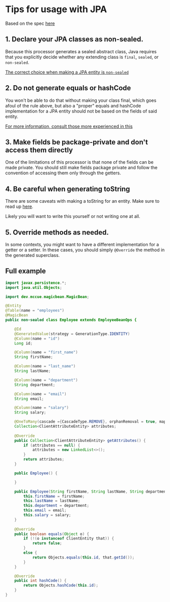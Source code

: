 # Tips for usage with JPA

Based on the spec [here](https://docs.oracle.com/javaee/6/tutorial/doc/bnbqa.html)

## 1. Declare your JPA classes as non-sealed.

Because this processor generates a sealed abstract class, Java requires that
you explicitly decide whether any extending class is `final`, `sealed`, or `non-sealed`.

[The correct choice when making a JPA entity is `non-sealed`](https://stackoverflow.com/questions/55574416/why-jpa-requires-entity-classes-to-be-non-final-fields-non-final#:~:text=The%20class%20must%20not%20be,protected%2C%20no%2Dargument%20constructor.)


## 2. Do not generate equals or hashCode
You won't be able to do that without making your class final, which goes afoul of the rule
above, but also a "proper" equals and hashCode implementation for a JPA entity should not
be based on the fields of said entity.

[For more information, consult those more experienced in this](https://thorben-janssen.com/ultimate-guide-to-implementing-equals-and-hashcode-with-hibernate/)

## 3. Make fields be package-private and don't access them directly
One of the limitations of this processor is that none of the fields can be made
private. You should still make fields package private and follow the convention
of accessing them only through the getters.


## 4. Be careful when generating toString
There are some caveats with making a toString for an entity. Make sure to read up 
[here](https://struberg.wordpress.com/2016/10/15/tostring-equals-and-hashcode-in-jpa-entities/).

Likely you will want to write this yourself or not writing one at all.

## 5. Override methods as needed.

In some contexts, you might want to have a different implementation for
a getter or a setter. In these cases, you should simply `@Override`
the method in the generated superclass.

## Full example

```java 
import javax.persistence.*;
import java.util.Objects;

import dev.mccue.magicbean.MagicBean;

@Entity
@Table(name = "employees")
@MagicBean
public non-sealed class Employee extends EmployeeBeanOps {

    @Id
    @GeneratedValue(strategy = GenerationType.IDENTITY)
    @Column(name = "id")
    Long id;

    @Column(name = "first_name")
    String firstName;

    @Column(name = "last_name")
    String lastName;

    @Column(name = "department")
    String department;

    @Column(name = "email")
    String email;

    @Column(name = "salary")
    String salary;

    @OneToMany(cascade ={CascadeType.REMOVE}, orphanRemoval = true, mappedBy = "client")
    Collection<ClientAttributeEntity> attributes;
    
    @Override
    public Collection<ClientAttributeEntity> getAttributes() {
        if (attributes == null) {
            attributes = new LinkedList<>();
        }
        return attributes;
    }

    public Employee() {

    }

    public Employee(String firstName, String lastName, String department, String email, String salary) {
        this.firstName = firstName;
        this.lastName = lastName;
        this.department = department;
        this.email = email;
        this.salary = salary;
    }
    
    @Override
    public boolean equals(Object o) {
        if (!(o instanceof ClientEntity that)) {
            return false;
        }
        else {
            return Objects.equals(this.id, that.getId());
        }
    }

    @Override
    public int hashCode() {
        return Objects.hashCode(this.id);
    }
}
```
